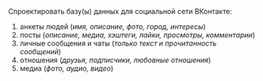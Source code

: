 Спроектировать базу(ы) данных для социальной сети ВКонтакте:

1. анкеты людей (*имя, описание, фото, город, интересы*)
2. посты (*описание, медиа, хэштеги, лайки, просмотры, комментарии*)
3. личные сообщения и чаты (*только текст и прочитанность сообщений*)
4. отношения (*друзья, подписчики, любовные отношения*)
5. медиа (*фото, аудио, видео*)